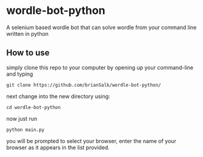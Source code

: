 # wordle-bot-python
A selenium based wordle bot that can solve wordle from your command line written in python
## How to use
simply clone this repo to your computer by opening up your command-line and typing
```
git clone https://github.com/brianSalk/wordle-bot-python/
```
next change into the new directory using:
```
cd wordle-bot-python
```
now just run
```
python main.py
```
you will be prompted to select your browser, enter the name of your browser as it appears in the list provided.  

